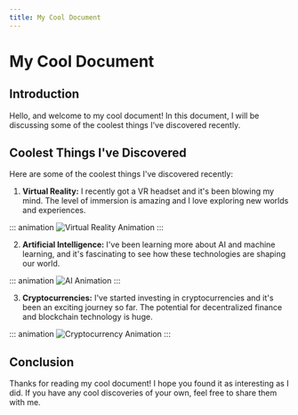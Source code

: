 ```yaml
---
title: My Cool Document
---
```


# My Cool Document

## Introduction

Hello, and welcome to my cool document! In this document, I will be discussing some of the coolest things I've discovered recently.

## Coolest Things I've Discovered

Here are some of the coolest things I've discovered recently:

1. **Virtual Reality:** I recently got a VR headset and it's been blowing my mind. The level of immersion is amazing and I love exploring new worlds and experiences.

::: animation
![Virtual Reality Animation](virtual_reality.gif)
:::

2. **Artificial Intelligence:** I've been learning more about AI and machine learning, and it's fascinating to see how these technologies are shaping our world.

::: animation
![AI Animation](ai.gif)
:::

3. **Cryptocurrencies:** I've started investing in cryptocurrencies and it's been an exciting journey so far. The potential for decentralized finance and blockchain technology is huge.

::: animation
![Cryptocurrency Animation](cryptocurrency.gif)
:::

## Conclusion

Thanks for reading my cool document! I hope you found it as interesting as I did. If you have any cool discoveries of your own, feel free to share them with me.
